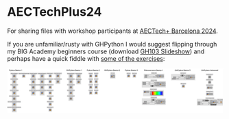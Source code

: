 # AECTechPlus24
For sharing files with workshop participants at [AECTech+ Barcelona 2024](https://www.aectech.us/aectech-barcelona).

If you are unfamiliar/rusty with GHPython I would suggest flipping through my BIG Academy beginners course (download [GH103 Slideshow](https://andersholdendeleuran.com/211103_Grasshopper103_CPH_Redacted.pdf)) and perhaps have a quick fiddle with [some of the exercises](https://github.com/AndersDeleuran/AECTechPlus24/tree/main/GH103_Exercises):

![Exercise Snippets](https://raw.githubusercontent.com/AndersDeleuran/AECTechPlus24/main/GH103_Exercises/210911_ExerciseSnippets_00.png "a title")

